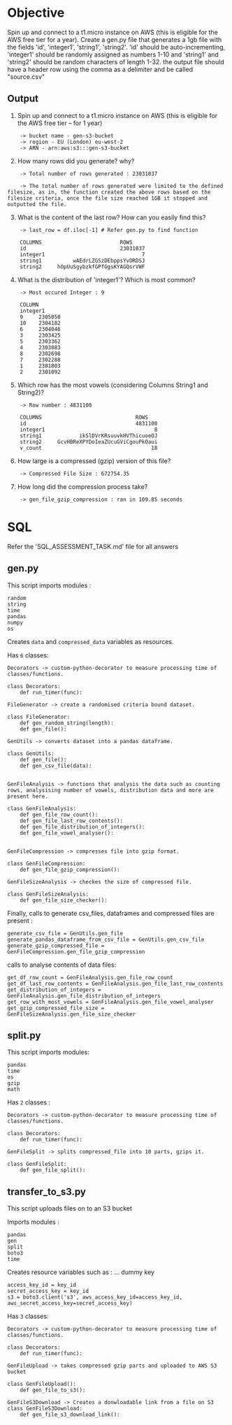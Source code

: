 # Objective
Spin up and connect to a t1.micro instance on AWS (this is eligible for the AWS free tier for a year).
Create a gen.py file that generates a 1gb file with the fields 'id', 'integer1', 'string1', 'string2'. 
'id' should be auto-incrementing, 'integer1' should be randomly assigned as numbers 1-10 and 'string1' and 'string2' should be random characters of length 1-32. the output file should have a header row using the comma as a delimiter and be called "source.csv"

## Output

1. Spin up and connect to a t1.micro instance on AWS (this is eligible for the AWS free tier – for 1 year)

```
    -> bucket name - gen-s3-bucket
    -> region - EU (London) eu-west-2
    -> ARN - arn:aws:s3:::gen-s3-bucket
```

2. How many rows did you generate? why?

```
    -> Total number of rows generated : 23031037
    
    -> The total number of rows generated were limited to the defined filesize, as in, the function created the above rows based on the filesize criteria, once the file size reached 1GB it stopped and outputted the file.
```

3. What is the content of the last row? How can you easily find this?

```    
    -> last_row = df.iloc[-1] # Refer gen.py to find function

    COLUMNS                         ROWS
    id                              23031037
    integer1                               7
    string1          wAEdrLZGSzDEbppsYvORDSJ
    string2     hOpUuSgybzkfGPfGgsKYAGQsrVWF
```

4. What is the distribution of 'integer1'? Which is most common?

```
    -> Most occured Integer : 9
    
    COLUMN
    integer1
    9     2305058
    10    2304182
    6     2304046
    3     2303425
    5     2303362
    4     2303083
    8     2302698
    7     2302288
    1     2301803
    2     2301092
```

5. Which row has the most vowels (considering Columns String1 and String2)?

```
    -> Row number : 4831100

    COLUMNS                              ROWS
    id                                   4831100
    integer1                                   8
    string1            ikSlDVrKRsuuvkHVThicuoeOJ
    string2     GcvHBReXPYDoIeaZUcuGViCgouPkOaui
    v_count                                   18
```

6. How large is a compressed (gzip) version of this file?

```    
    -> Compressed File Size : 672754.35
```

7.  How long did the compression process take?

```    
    -> gen_file_gzip_compression : ran in 109.85 seconds
```

# SQL
Refer the 'SQL_ASSESSMENT_TASK.md' file for all answers

## gen.py
This script imports modules :

```
random
string
time
pandas
numpy
os
``` 
Creates `data` and `compressed_data` variables as resources.

Has `6` classes:

```
Decorators -> custom-python-decorator to measure processing time of classes/functions.

class Decorators:
    def run_timer(func):

FileGenerator -> create a randomised criteria bound dataset.

class FileGenerator:
    def gen_random_string(length):
    def gen_file():

GenUtils -> converts dataset into a pandas dataframe.

class GenUtils:
    def gen_file():
    def gen_csv_file(data):


GenFileAnalysis -> functions that analysis the data such as counting rows, analysising number of vowels, distribution data and more are present here.

class GenFileAnalysis:
    def gen_file_row_count():
    def gen_file_last_row_contents():
    def gen_file_distribution_of_integers():
    def gen_file_vowel_analyser():


GenFileCompression -> compresses file into gzip format.

class GenFileCompression:
    def gen_file_gzip_compression():

GenFileSizeAnalysis -> checkes the size of compressed file. 

class GenFileSizeAnalysis:
    def gen_file_size_checker():

```

Finally, calls to generate csv_files, dataframes and compressed files are present :

```
generate_csv_file = GenUtils.gen_file
generate_pandas_dataframe_from_csv_file = GenUtils.gen_csv_file
generate_gzip_compressed_file = GenFileCompression.gen_file_gzip_compression
```

calls to analyse contents of data files:

```
get_df_row_count = GenFileAnalysis.gen_file_row_count
get_df_last_row_contents = GenFileAnalysis.gen_file_last_row_contents
get_distribution_of_integers = GenFileAnalysis.gen_file_distribution_of_integers
get_row_with_most_vowels = GenFileAnalysis.gen_file_vowel_analyser
get_gzip_compressed_file_size = GenFileSizeAnalysis.gen_file_size_checker
```

## split.py
This script imports modules:

```
pandas
time
os
gzip
math
```

Has `2` classes :

```
Decorators -> custom-python-decorator to measure processing time of classes/functions.

class Decorators:
    def run_timer(func):

GenFileSplit -> splits compressed_file into 10 parts, gzips it.

class GenFileSplit:
    def gen_file_split():
```

## transfer_to_s3.py
This script uploads files on to an S3 bucket

Imports modules :

```
pandas
gen
split
boto3
time
```

Creates resource variables such as :
...
dummy key
```
access_key_id = key_id
secret_access_key = key_id
s3 = boto3.client('s3', aws_access_key_id=access_key_id, aws_secret_access_key=secret_access_key)
```

Has `3` classes:

```
Decorators -> custom-python-decorator to measure processing time of classes/functions.

class Decorators:
    def run_timer(func):

GenFileUpload -> takes compressed gzip parts and uploaded to AWS S3 bucket

class GenFileUpload():
    def gen_file_to_s3():

GenFileS3Download -> Creates a donwloadable link from a file on S3
class GenFileS3Download:
    def gen_file_s3_download_link():
```
